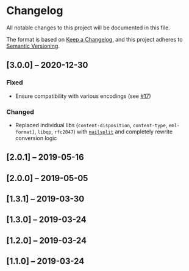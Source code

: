 # Changelog

All notable changes to this project will be documented in this file.

The format is based on [Keep a Changelog](https://keepachangelog.com/en/1.0.0/),
and this project adheres to [Semantic Versioning](https://semver.org/spec/v2.0.0.html).

## [3.0.0] – 2020-12-30

### Fixed
* Ensure compatibility with various encodings (see [#17](https://github.com/qqilihq/partial-emlx-converter/issues/17))

### Changed
* Replaced individual libs (`content-disposition`, `content-type`, `eml-format]`, `libqp`, `rfc2047`) with [`mailsplit`](https://github.com/andris9/mailsplit) and completely rewrite conversion logic


## [2.0.1] – 2019-05-16
## [2.0.0] – 2019-05-05
## [1.3.1] – 2019-03-30
## [1.3.0] – 2019-03-24
## [1.2.0] – 2019-03-24
## [1.1.0] – 2019-03-24
